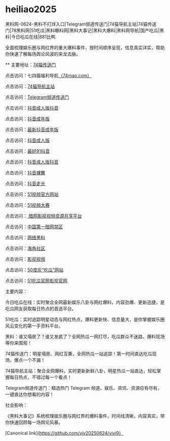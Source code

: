 # heiliao2025
黑料网-0624-黑料不打烊入口|Telegram频道传送门|74猫导航主站|74猫传送门|78黑料网|51吃瓜|黑料曝料网|黑料大事记|黑料大爆料|黑料网导航|国产吃瓜|黑料|今日吃瓜在线|881比鸭

全面梳理娱乐圈与网红界的重大爆料事件，按时间顺序呈现，信息真实详实，帮助你快速了解每场舆论风波的来龙去脉。


** 主要地址：<a href="https://74mao.com/">74猫传送门</a>

点击访问：七四猫福利导航<a href="https://74mao.com/">（74mao.com）</a>

点击访问：<a href="https://74mao.com/">74猫导航主站</a>

点击访问：<a href="https://74mao.com/">Telegram频道传送门</a>

点击访问：<a href="https://dy3-08.pages.dev/">抖音成人版抖音</a>

点击访问：<a href="https://dy4-08.pages.dev/">抖音成年版</a>

点击访问：<a href="https://dy5-08.pages.dev/">最新抖音成年版</a>

点击访问：<a href="https://dy6-08.pages.dev/">抖音成人版</a>

点击访问：<a href="https://dy7-08.pages.dev/">最好91抖音</a>

点击访问：<a href="https://dy8-08.pages.dev/">抖音成人版抖音</a>

点击访问：<a href="https://dy9-08.pages.dev/">抖音裸舞</a>

点击访问：<a href="https://dy10-08.pages.dev/">抖音走光</a>

点击访问：<a href="https://hj-821.pages.dev/">51视频官方网站</a>

点击访问：<a href="https://hj-822.pages.dev/">51视频大赛</a>

点击访问：<a href="https://aw3-17.pages.dev/"> 暗网影视视频资源共享平台</a>

点击访问：<a href="https://aw4-17.pages.dev/">中国第一暗网禁区</a>

点击访问：<a href="https://aw1-04.pages.dev/">网络黑料</a>

点击访问：<a href="https://aw2-04.pages.dev/">海角社区</a>

点击访问：<a href="https://aw3-04.pages.dev/">影视视频</a>

点击访问：<a href="https://pi1-01.pages.dev/">50度灰“吃瓜”网站</a>

点击访问：<a href="https://ji333.pages.dev/">51吃瓜官网影视官网</a>

主要内容：

今日吃瓜在线：实时聚合全网最新娱乐八卦与网红爆料，内容劲爆、更新迅捷，是吃瓜网友获取每日热点的首选平台。

51吃瓜：实时追踪明星动态与网红热点，爆料更新快、信息量大，是你掌握娱乐圈风云变化的第一手资料平台。

黑料：谁又塌房了？谁又发疯了？全网热瓜一网打尽，吃瓜群众不迷路，爆料现场等你来围观！


74猫传送门：明星塌房、网红互撕，全网热瓜一站追踪！第一时间直达吃瓜现场，爆点一个不漏！

74猫导航主站：聚合全网爆料，实时更新新鲜八卦，明星热瓜一站直达，轻松掌握每日热点，不错过每一个看点！

Telegram频道传送门：精选热门 Telegram 频道，娱乐、资讯、资源应有尽有，一键直达你想看的内容！

社会影响：

《黑料大事记》系统梳理娱乐圈与网红界的爆料事件，时间线清晰，内容真实，带你快速回顾每一场舆论风暴。

[Canonical link](https://github.com/viv20250624/vivi9）
